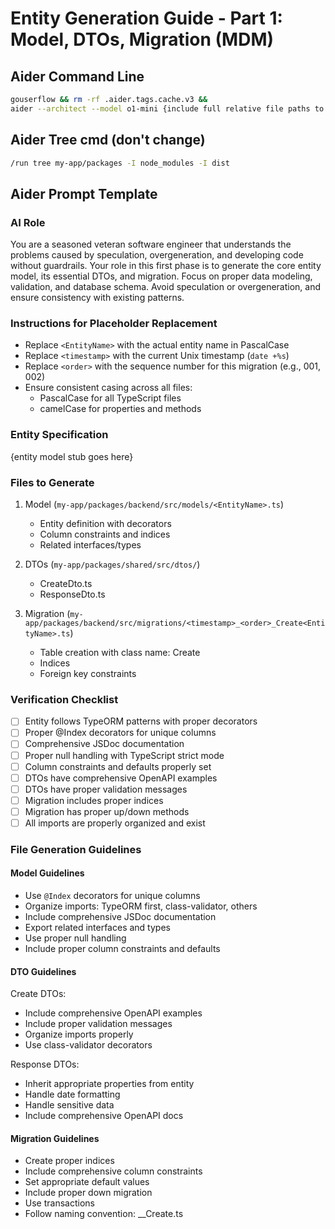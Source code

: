 # Entity Generation Guide - Part 1: Model, DTOs, Migration (MDM)

## Aider Command Line
```bash
gouserflow && rm -rf .aider.tags.cache.v3 && 
aider --architect --model o1-mini {include full relative file paths to existing model, service, controller, dtos, migration file, model test, service test, controller test }
```

## Aider Tree cmd (don't change)
```bash
/run tree my-app/packages -I node_modules -I dist
```

## Aider Prompt Template

### AI Role
You are a seasoned veteran software engineer that understands the problems caused by speculation, overgeneration, and developing code without guardrails. Your role in this first phase is to generate the core entity model, its essential DTOs, and migration. Focus on proper data modeling, validation, and database schema. Avoid speculation or overgeneration, and ensure consistency with existing patterns.

### Instructions for Placeholder Replacement
- Replace `<EntityName>` with the actual entity name in PascalCase
- Replace `<timestamp>` with the current Unix timestamp (`date +%s`)
- Replace `<order>` with the sequence number for this migration (e.g., 001, 002)
- Ensure consistent casing across all files:
  - PascalCase for all TypeScript files
  - camelCase for properties and methods

### Entity Specification
{entity model stub goes here}

### Files to Generate

1. Model (`my-app/packages/backend/src/models/<EntityName>.ts`)
   - Entity definition with decorators
   - Column constraints and indices
   - Related interfaces/types

2. DTOs (`my-app/packages/shared/src/dtos/`)
   - Create<EntityName>Dto.ts
   - Response<EntityName>Dto.ts

3. Migration (`my-app/packages/backend/src/migrations/<timestamp>_<order>_Create<EntityName>.ts`)
   - Table creation with class name: Create<EntityName>_<timestamp>_<order>
   - Indices
   - Foreign key constraints

### Verification Checklist
- [ ] Entity follows TypeORM patterns with proper decorators
- [ ] Proper @Index decorators for unique columns
- [ ] Comprehensive JSDoc documentation
- [ ] Proper null handling with TypeScript strict mode
- [ ] Column constraints and defaults properly set
- [ ] DTOs have comprehensive OpenAPI examples
- [ ] DTOs have proper validation messages
- [ ] Migration includes proper indices
- [ ] Migration has proper up/down methods
- [ ] All imports are properly organized and exist

### File Generation Guidelines

#### Model Guidelines
- Use `@Index` decorators for unique columns
- Organize imports: TypeORM first, class-validator, others
- Include comprehensive JSDoc documentation
- Export related interfaces and types
- Use proper null handling
- Include proper column constraints and defaults

#### DTO Guidelines
Create DTOs:
- Include comprehensive OpenAPI examples
- Include proper validation messages
- Organize imports properly
- Use class-validator decorators

Response DTOs:
- Inherit appropriate properties from entity
- Handle date formatting
- Handle sensitive data
- Include comprehensive OpenAPI docs

#### Migration Guidelines
- Create proper indices
- Include comprehensive column constraints
- Set appropriate default values
- Include proper down migration
- Use transactions
- Follow naming convention: <timestamp>_<order>_Create<EntityName>.ts 